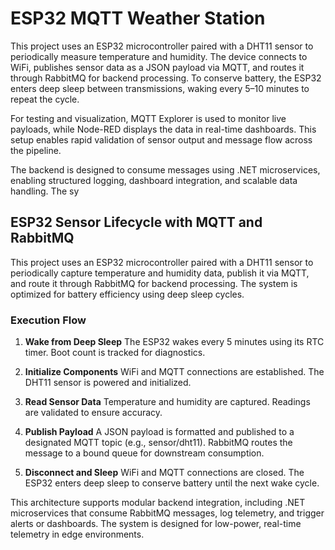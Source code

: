 # ESP32 MQTT Weather Station
This project uses an ESP32 microcontroller paired with a DHT11 sensor to periodically measure temperature and humidity. The device connects to WiFi, publishes sensor data as a JSON payload via MQTT, and routes it through RabbitMQ for backend processing. To conserve battery, the ESP32 enters deep sleep between transmissions, waking every 5–10 minutes to repeat the cycle.

For testing and visualization, MQTT Explorer is used to monitor live payloads, while Node-RED displays the data in real-time dashboards. This setup enables rapid validation of sensor output and message flow across the pipeline.

The backend is designed to consume messages using .NET microservices, enabling structured logging, dashboard integration, and scalable data handling. The sy

## ESP32 Sensor Lifecycle with MQTT and RabbitMQ
This project uses an ESP32 microcontroller paired with a DHT11 sensor to periodically capture temperature and humidity data, publish it via MQTT, and route it through RabbitMQ for backend processing. The system is optimized for battery efficiency using deep sleep cycles.

### Execution Flow
1. **Wake from Deep Sleep**
The ESP32 wakes every 5 minutes using its RTC timer. Boot count is tracked for diagnostics.

2. **Initialize Components**
WiFi and MQTT connections are established. The DHT11 sensor is powered and initialized.

3. **Read Sensor Data**
Temperature and humidity are captured. Readings are validated to ensure accuracy.

4. **Publish Payload**
A JSON payload is formatted and published to a designated MQTT topic (e.g., sensor/dht11). RabbitMQ routes the message to a bound queue for downstream consumption.

5. **Disconnect and Sleep**
WiFi and MQTT connections are closed. The ESP32 enters deep sleep to conserve battery until the next wake cycle.

This architecture supports modular backend integration, including .NET microservices that consume RabbitMQ messages, log telemetry, and trigger alerts or dashboards. The system is designed for low-power, real-time telemetry in edge environments.